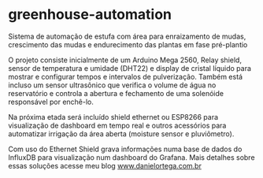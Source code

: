 # greenhouse-automation
Sistema de automação de estufa com área para enraizamento de mudas, crescimento das mudas e endurecimento das plantas em fase pré-plantio

O projeto consiste inicialmente de um Arduino Mega 2560, Relay shield, sensor de temperatura e umidade (DHT22) e display de cristal 
líquido para mostrar e configurar tempos e intervalos de pulverização. Também está incluso um sensor ultrasônico que verifica o volume de
água no reservatório e controla a abertura e fechamento de uma solenóide responsável por enchê-lo.

Na próxima etada será incluído shield ethernet ou ESP8266 para visualização de dashboard em tempo real e outros acessórios para 
automatizar irrigação da área aberta (moisture sensor e pluviômetro).

Com uso do Ethernet Shield grava informações numa base de dados do InfluxDB para visualização num dashboard do Grafana. Mais detalhes sobre essas soluções acesse meu blog www.danielortega.com.br
